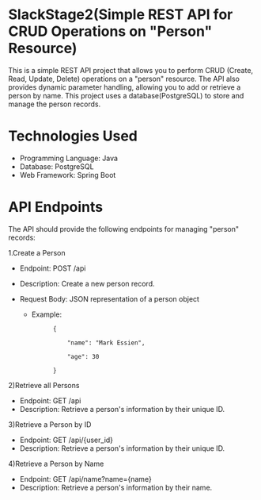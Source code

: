 # SlackStage2(Simple REST API for CRUD Operations on "Person" Resource)

This is a simple REST API project that allows you to perform CRUD (Create, Read, Update, Delete) operations on a "person" resource. The API also provides dynamic parameter handling, allowing you to add or retrieve a person by name. This project uses a database(PostgreSQL) to store and manage the person records.

# Technologies Used
* Programming Language: Java
* Database: PostgreSQL
* Web Framework:  Spring Boot 

# API Endpoints
The API should provide the following endpoints for managing "person" records:

1.Create a Person

* Endpoint: POST /api

* Description: Create a new person record.

* Request Body: JSON representation of a person object

  * Example:

              {

                  "name": "Mark Essien",

                  "age": 30

              }

2)Retrieve all Persons
* Endpoint: GET /api
* Description: Retrieve a person's information by their unique ID.

3)Retrieve a Person by ID
* Endpoint: GET /api/{user_id}
* Description: Retrieve a person's information by their unique ID.

4)Retrieve a Person by Name
* Endpoint: GET /api/name?name={name}
* Description: Retrieve a person's information by their name.
